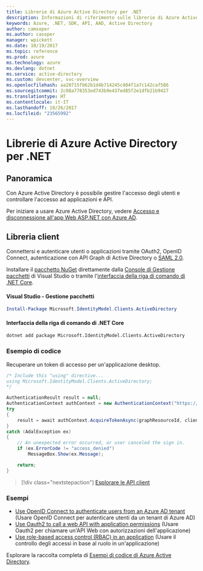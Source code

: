 ```yaml
---
title: Librerie di Azure Active Directory per .NET
description: Informazioni di riferimento sulle librerie di Azure Active Directory per .NET
keywords: Azure, .NET, SDK, API, AAD, Active Directory
author: camsoper
ms.author: casoper
manager: wpickett
ms.date: 10/19/2017
ms.topic: reference
ms.prod: azure
ms.technology: azure
ms.devlang: dotnet
ms.service: active-directory
ms.custom: devcenter, svc-overview
ms.openlocfilehash: aa20715fb62b1d4b714245c404f1a7c142caf586
ms.sourcegitcommit: 2c08a778353ed743b9e437ed85f2e1dfb21b9427
ms.translationtype: HT
ms.contentlocale: it-IT
ms.lasthandoff: 10/26/2017
ms.locfileid: "23565992"
---
```

# <a name="azure-active-directory-libraries-for-net"></a>Librerie di Azure Active Directory per .NET

## <a name="overview"></a>Panoramica

Con Azure Active Directory è possibile gestire l'accesso degli utenti e controllare l'accesso ad applicazioni e API.

Per iniziare a usare Azure Active Directory, vedere [Accesso e disconnessione all'app Web ASP.NET con Azure AD](/azure/active-directory/develop/active-directory-devquickstarts-webapp-dotnet).

## <a name="client-library"></a>Libreria client

Connettersi e autenticare utenti o applicazioni tramite OAuth2, OpenID Connect, autenticazione con API Graph di Active Directory o [SAML 2.0](https://docs.microsoft.com/azure/active-directory/develop/active-directory-saml-protocol-reference).

Installare il [pacchetto NuGet](https://www.nuget.org/packages/Microsoft.Azure.Management.AppService.Fluent) direttamente dalla [Console di Gestione pacchetti][PackageManager] di Visual Studio o tramite l'[interfaccia della riga di comando di .NET Core][DotNetCLI].

#### <a name="visual-studio-package-manager"></a>Visual Studio - Gestione pacchetti

```powershell
Install-Package Microsoft.IdentityModel.Clients.ActiveDirectory
```

#### <a name="net-core-cli"></a>Interfaccia della riga di comando di .NET Core

```bash
dotnet add package Microsoft.IdentityModel.Clients.ActiveDirectory
```

### <a name="code-example"></a>Esempio di codice

Recuperare un token di accesso per un'applicazione desktop.

```csharp
/* Include this "using" directive...
using Microsoft.IdentityModel.Clients.ActiveDirectory;
*/

AuthenticationResult result = null;
AuthenticationContext authContext = new AuthenticationContext("https://someauthority.com");
try
{
    result = await authContext.AcquireTokenAsync(graphResourceId, clientId, redirectUri, new PlatformParameters(PromptBehavior.Auto));
}
catch (AdalException ex)
{
    // An unexpected error occurred, or user canceled the sign in.
    if (ex.ErrorCode != "access_denied")
        MessageBox.Show(ex.Message);

    return;
}
```

> [!div class="nextstepaction"]
> [Esplorare le API client](/dotnet/api/overview/azure/activedirectory/client)

### <a name="samples"></a>Esempi

* [Use OpenID Connect to authenticate users from an Azure AD tenant](https://github.com/Azure-Samples/active-directory-dotnet-webapp-openidconnect) (Usare OpenID Connect per autenticare utenti da un tenant di Azure AD)
* [Use Oauth2 to call a web API with application permissions](https://github.com/Azure-Samples/active-directory-dotnet-webapp-webapi-oauth2-appidentity) (Usare Oauth2 per chiamare un'API Web con autorizzazioni dell'applicazione)
* [Use role-based access control (RBAC) in an application](https://github.com/Azure-Samples/active-directory-dotnet-webapp-roleclaims) (Usare il controllo degli accessi in base al ruolo in un'applicazione)

Esplorare la raccolta completa di [Esempi di codice di Azure Active Directory](/azure/active-directory/develop/active-directory-code-samples).

[PackageManager]: https://docs.microsoft.com/nuget/tools/package-manager-console
[DotNetCLI]: https://docs.microsoft.com/dotnet/core/tools/dotnet-add-package
